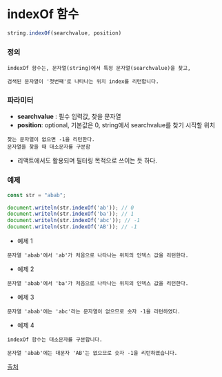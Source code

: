 # indexOf 함수
```javascript
string.indexOf(searchvalue, position)
```
### 정의
```
indexOf 함수는, 문자열(string)에서 특정 문자열(searchvalue)을 찾고, 

검색된 문자열이 '첫번째'로 나타나는 위치 index를 리턴합니다.
```

### 파라미터
* **searchvalue** : 필수 입력값, 찾을 문자열
* **position**: optional, 기본값은 0, string에서 searchvalue를 찾기 시작할 위치
```
찾는 문자열이 없으면 -1을 리턴한다.
문자열을 찾을 때 대소문자를 구분함
```
* 리액트에서도 활용되며 필터링 목적으로 쓰이는 듯 하다.

### 예제
```javascript
const str = "abab";

document.writeln(str.indexOf('ab')); // 0
document.writeln(str.indexOf('ba')); // 1
document.writeln(str.indexOf('abc')); // -1
document.writeln(str.indexOf('AB')); // -1
```

* 예제 1
```
문자열 'abab'에서 'ab'가 처음으로 나타나는 위치의 인덱스 값을 리턴한다.
```
* 예제 2
```
문자열 'abab'에서 'ba'가 처음으로 나타나는 위치의 인덱스 값을 리턴한다.
```
* 예제 3
```
문자열 'abab'에는 'abc'라는 문자열이 없으므로 숫자 -1을 리턴하였다.
```
* 예제 4
```
indexOf 함수는 대소문자를 구분합니다.

문자열 'abab'에는 대문자 'AB'는 없으므로 숫자 -1을 리턴하였습니다.
```


[출처](https://hianna.tistory.com/379)
